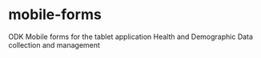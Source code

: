 mobile-forms
============

ODK Mobile forms for the tablet application Health and Demographic Data collection and management